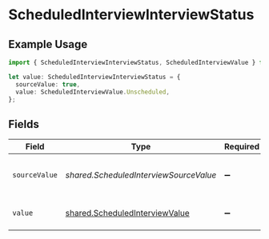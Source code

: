 # ScheduledInterviewInterviewStatus

## Example Usage

```typescript
import { ScheduledInterviewInterviewStatus, ScheduledInterviewValue } from "@stackone/stackone-client-ts/sdk/models/shared";

let value: ScheduledInterviewInterviewStatus = {
  sourceValue: true,
  value: ScheduledInterviewValue.Unscheduled,
};
```

## Fields

| Field                                                                                   | Type                                                                                    | Required                                                                                | Description                                                                             | Example                                                                                 |
| --------------------------------------------------------------------------------------- | --------------------------------------------------------------------------------------- | --------------------------------------------------------------------------------------- | --------------------------------------------------------------------------------------- | --------------------------------------------------------------------------------------- |
| `sourceValue`                                                                           | *shared.ScheduledInterviewSourceValue*                                                  | :heavy_minus_sign:                                                                      | The source value of the interview status.                                               | Unscheduled                                                                             |
| `value`                                                                                 | [shared.ScheduledInterviewValue](../../../sdk/models/shared/scheduledinterviewvalue.md) | :heavy_minus_sign:                                                                      | The status of the interview.                                                            | unscheduled                                                                             |